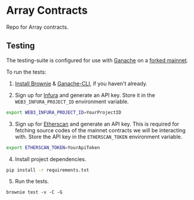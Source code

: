 # Array Contracts

Repo for Array contracts.

## Testing
The testing-suite is configured for use with [Ganache](https://github.com/trufflesuite/ganache-cli) on a [forked 
mainnet](https://eth-brownie.readthedocs.io/en/stable/network-management.html#using-a-forked-development-network).

To run the tests:
1. [Install Brownie](https://eth-brownie.readthedocs.io/en/stable/install.html) & [Ganache-CLI](https://github.com/trufflesuite/ganache-cli), if you haven't already.
   

2. Sign up for [Infura](https://infura.io/) and generate an API key. Store it in the `WEB3_INFURA_PROJECT_ID` environment variable.

```bash
export WEB3_INFURA_PROJECT_ID=YourProjectID
```

3. Sign up for [Etherscan](www.etherscan.io) and generate an API key. This is required for fetching source codes of the mainnet contracts we will be interacting with. Store the API key in the `ETHERSCAN_TOKEN` environment variable.

```bash
export ETHERSCAN_TOKEN=YourApiToken
```

4. Install project dependencies.

```bash
pip install -r requirements.txt
```

5. Run the tests.

```
brownie test -v -C -G
```
